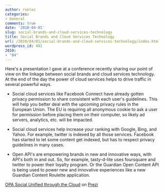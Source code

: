 ```yaml
---
author: rvelez
categories:
- General
comments: true
date: '2010-04-01'
slug: social-brands-and-cloud-services-technology
title: Social Brands and Cloud Services Technology
url: /2010/04/01/social-brands-and-cloud-services-technology/index.html
wordpress_id: 491
2010:
- "04"
---
```



Here's a presentation I gave at a conference recently sharing our point of view on the linkage between social brands and cloud services technology. At the end of the day the power of cloud services helps to drive traffic in several powerful ways.



	
  * Social cloud services like Facebook Connect have already gotten privacy permission to share consistent with each user's guidelines. This will help you better deal with the upcoming privacy rules in the European Union. The EU is requiring all anonymous cookie to ask a user for permission before placing them on their computer, so likely ad servers, analytics, etc. will be impacted.

	
  * Social cloud services help increase your ranking with Google, Bing, and Yahoo. For example, twitter is indexed by all those services. Facebook has started to let some content get indexed, but has to respect privacy guidelines in many cases.

	
  * Open API's are empowering brands in new and innovative ways, with API's both in and out. So, for example, tasty-d-lite uses foursquare and twitter to power their loyalty program. Or the Guardian Open Content API is being used to power new and innovative experiences like a new Guardian Content Roulette application.




[OPA Social Unified through the Cloud](http://prezi.com/xke_obf26kci/) on [Prezi](http://prezi.com)
